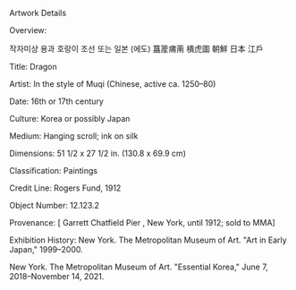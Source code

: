 Artwork Details

Overview:

작자미상 용과 호랑이 조선 또는 일본 (에도)
簋簅痡萳 樻虎圖 朝鮮 日本 江戶

Title: Dragon

Artist: In the style of Muqi (Chinese, active ca. 1250–80)

Date: 16th or 17th century

Culture: Korea or possibly Japan

Medium: Hanging scroll; ink on silk

Dimensions: 51 1/2 x 27 1/2 in. (130.8 x 69.9 cm)

Classification: Paintings

Credit Line: Rogers Fund, 1912

Object Number: 12.123.2

Provenance:
[ Garrett Chatfield Pier , New York, until 1912; sold to MMA]

Exhibition History:
New York. The Metropolitan Museum of Art. "Art in Early Japan," 1999–2000.

New York. The Metropolitan Museum of Art. "Essential Korea," June 7, 2018–November 14, 2021.
